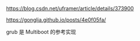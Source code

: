 
https://blog.csdn.net/uframer/article/details/373900

https://gonglja.github.io/posts/4e0f05fa/

grub 是 Multiboot 的参考实现​
